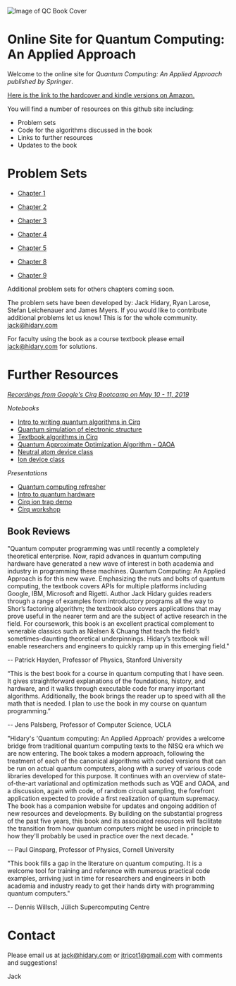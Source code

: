 ![Image of QC Book Cover](https://i.imgur.com/uqOxr86.png)

# Online Site for Quantum Computing: An Applied Approach

Welcome to the online site for *Quantum Computing: An Applied Approach published by Springer*. 

[Here is the link to the hardcover and kindle versions on Amazon.](https://www.amazon.com/Quantum-Computing-Approach-Jack-Hidary-ebook/dp/B07X7NDFLZ/ref=tmm_kin_swatch_0?_encoding=UTF8&qid=&sr=)

You will find a number of resources on this github site including:
  - Problem sets
  - Code for the algorithms discussed in the book
  - Links to further resources 
  - Updates to the book

# Problem Sets

* [Chapter 1](./chapter01/chapter01.pdf)

* [Chapter 2](./chapter02/chapter02.pdf)

* [Chapter 3](./chapter03/chapter03.pdf)

* [Chapter 4](./chapter04/chapter04.pdf)

* [Chapter 5](./chapter05/chapter05.pdf)

* [Chapter 8](./chapter08/problems/chapter08.pdf)

* [Chapter 9](./chapter09/problems/chapter09.pdf)

Additional problem sets for others chapters coming soon.

The problem sets have been developed by:  Jack Hidary, Ryan Larose, Stefan Leichenauer and James Myers.  If you would like to contribute additional problems let us know!  This is for the whole community.  jack@hidary.com 

For faculty using the book as a course textbook please email jack@hidary.com for solutions. 

# Further Resources

*[Recordings from Google's Cirq Bootcamp on May 10 - 11, 2019](https://drive.google.com/corp/drive/folders/18cCJ_AJ-YeCmK0XwD3QbC1ppdUe99ykc)*

*Notebooks*

* [Intro to writing quantum algorithms in Cirq](https://colab.research.google.com/drive/1mrDPc0HSBxgD_-wwif_gUGriM3VTNYoy#forceEdit=true&offline=true&sandboxMode=true)
* [Quantum simulation of electronic structure](https://colab.research.google.com/drive/1-oQy0FTtio0P7wUCc3ge7PXlk7aWSAdM)
* [Textbook algorithms in Cirq](https://colab.research.google.com/drive/1X0H39CWQzx2uO9UGiokdseWsxt6ckxOw)
* [Quantum Approximate Optimization Algorithm - QAOA](https://colab.research.google.com/drive/1caKw0lZ3ovdxKVQ4QxkSKgTRlQ7DxLJZ)
* [Neutral atom device class](https://colab.research.google.com/drive/1pO5JrX_ieW8KAxHIqWG_viZSE_F7LDCz)
* [Ion device class](https://colab.research.google.com/drive/1p_SLX83UzudhHLeZ6UXx_GAp67ElxMXW)

*Presentations*

* [Quantum computing refresher](https://drive.google.com/file/d/1JPk_Isr3BzM7t1EZGW0jon2k-78Hn_W5/view?usp=sharing)
* [Intro to quantum hardware](https://drive.google.com/file/d/1WSwXU_PVArN32tufvBIz2wp7kK2NPMbj/view?usp=sharing)
* [Cirq ion trap demo](https://drive.google.com/file/d/1Bl2VxY9_W1SQ2yp3HasKGz3ielDTSvFO/view?usp=sharing)
* [Cirq workshop](https://drive.google.com/file/d/10CD0j-RFUV5S7sO6x2fOKauYvBqurzt7/view?usp=sharing)

## Book Reviews 

"Quantum computer programming was until recently a completely theoretical enterprise.  Now, rapid advances in quantum computing hardware have generated a new wave of interest in both academia and industry in programming these machines.   Quantum Computing: An Applied Approach is for this new wave. Emphasizing the nuts and bolts of quantum computing, the textbook covers APIs for multiple platforms including Google, IBM, Microsoft and Rigetti.  Author Jack Hidary guides readers through a range of examples from introductory programs all the way to Shor’s factoring algorithm; the textbook also covers applications that may prove useful in the nearer term and are the subject of active research in the field. For coursework, this book is an excellent practical complement to venerable classics such as Nielsen & Chuang that teach the field’s sometimes-daunting theoretical underpinnings.   Hidary’s textbook will enable researchers and engineers to quickly ramp up in this emerging field."

-- Patrick Hayden, Professor of Physics, Stanford University


“This is the best book for a course in quantum computing that I have seen. It gives straightforward explanations of the foundations, history, and hardware, and it walks through executable code for many important algorithms. Additionally, the book brings the reader up to speed with all the math that is needed. I plan to use the book in my course on quantum programming.”
 
-- Jens Palsberg, Professor of Computer Science, UCLA


"Hidary's 'Quantum computing: An Applied Approach' provides a welcome bridge from traditional quantum computing texts to the NISQ era which we are now entering. The book takes a modern approach, following the treatment of each of the canonical algorithms with coded versions that can be run on actual quantum computers, along with a survey of various code libraries developed for this purpose. It continues with an overview of state-of-the-art variational and optimization methods such as VQE and OAOA, and a discussion, again with code, of random circuit sampling, the forefront application expected to provide a first realization of quantum supremacy. The book has a companion website for updates and ongoing addition of new resources and developments. By building on the substantial progress of the past five years, this book and its associated resources will facilitate the transition from how quantum computers might be used in principle to how they'll probably be used in practice over the next decade. "

-- Paul Ginsparg, Professor of Physics, Cornell University

"This book fills a gap in the literature on quantum computing. It is a welcome tool for training and reference with numerous practical code examples, arriving just in time for researchers and engineers in both academia and industry ready to get their hands dirty with programming quantum computers."

-- Dennis Willsch, Jülich Supercomputing Centre



# Contact 
  
Please email us at jack@hidary.com or jtricot1@gmail.com with comments and suggestions! 
  
Jack
  
